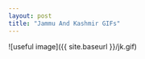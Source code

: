 ```yaml
---
layout: post
title: "Jammu And Kashmir GIFs"
---
```

![useful image]({{ site.baseurl }}/jk.gif)
